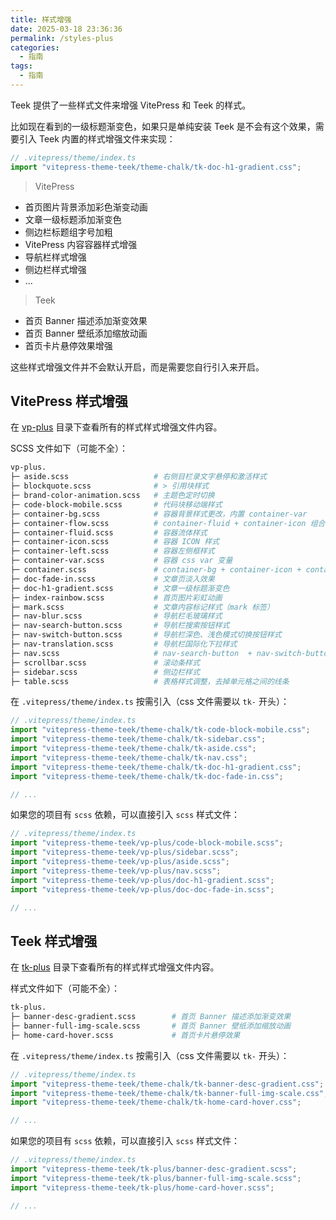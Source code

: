 ```yaml
---
title: 样式增强
date: 2025-03-18 23:36:36
permalink: /styles-plus
categories:
  - 指南
tags:
  - 指南
---
```


Teek 提供了一些样式文件来增强 VitePress 和 Teek 的样式。

比如现在看到的一级标题渐变色，如果只是单纯安装 Teek 是不会有这个效果，需要引入 Teek 内置的样式增强文件来实现：

```ts
// .vitepress/theme/index.ts
import "vitepress-theme-teek/theme-chalk/tk-doc-h1-gradient.css";
```

> VitePress

- 首页图片背景添加彩色渐变动画
- 文章一级标题添加渐变色
- 侧边栏标题组字号加粗
- VitePress 内容容器样式增强
- 导航栏样式增强
- 侧边栏样式增强
- ...

> Teek

- 首页 Banner 描述添加渐变效果
- 首页 Banner 壁纸添加缩放动画
- 首页卡片悬停效果增强

这些样式增强文件并不会默认开启，而是需要您自行引入来开启。

## VitePress 样式增强

在 [vp-plus](https://github.com/Kele-Bingtang/vitepress-theme-teek/tree/main/packages/theme-chalk/src/vp-plus) 目录下查看所有的样式样式增强文件内容。

SCSS 文件如下（可能不全）：

```sh
vp-plus.
├─ aside.scss                   # 右侧目栏录文字悬停和激活样式
├─ blockquote.scss              # > 引用块样式
├─ brand-color-animation.scss   # 主题色定时切换
├─ code-block-mobile.scss       # 代码块移动端样式
├─ container-bg.scss            # 容器背景样式更改，内置 container-var
├─ container-flow.scss          # container-fluid + container-icon 组合
├─ container-fluid.scss         # 容器流体样式
├─ container-icon.scss          # 容器 ICON 样式
├─ container-left.scss          # 容器左侧框样式
├─ container-var.scss           # 容器 css var 变量
├─ container.scss               # container-bg + container-icon + container-var 组合
├─ doc-fade-in.scss             # 文章页淡入效果
├─ doc-h1-gradient.scss         # 文章一级标题渐变色
├─ index-rainbow.scss           # 首页图片彩虹动画
├─ mark.scss                    # 文章内容标记样式（mark 标签）
├─ nav-blur.scss                # 导航栏毛玻璃样式
├─ nav-search-button.scss       # 导航栏搜索按钮样式
├─ nav-switch-button.scss       # 导航栏深色、浅色模式切换按钮样式
├─ nav-translation.scss         # 导航栏国际化下拉样式
├─ nav.scss                     # nav-search-button  + nav-switch-button + nav-translation 组合
├─ scrollbar.scss               # 滚动条样式
├─ sidebar.scss                 # 侧边栏样式
├─ table.scss                   # 表格样式调整，去掉单元格之间的线条
```

在 `.vitepress/theme/index.ts` 按需引入（css 文件需要以 `tk-` 开头）：

```ts
// .vitepress/theme/index.ts
import "vitepress-theme-teek/theme-chalk/tk-code-block-mobile.css";
import "vitepress-theme-teek/theme-chalk/tk-sidebar.css";
import "vitepress-theme-teek/theme-chalk/tk-aside.css";
import "vitepress-theme-teek/theme-chalk/tk-nav.css";
import "vitepress-theme-teek/theme-chalk/tk-doc-h1-gradient.css";
import "vitepress-theme-teek/theme-chalk/tk-doc-fade-in.css";

// ...
```

如果您的项目有 `scss` 依赖，可以直接引入 `scss` 样式文件：

```ts
// .vitepress/theme/index.ts
import "vitepress-theme-teek/vp-plus/code-block-mobile.scss";
import "vitepress-theme-teek/vp-plus/sidebar.scss";
import "vitepress-theme-teek/vp-plus/aside.scss";
import "vitepress-theme-teek/vp-plus/nav.scss";
import "vitepress-theme-teek/vp-plus/doc-h1-gradient.scss";
import "vitepress-theme-teek/vp-plus/doc-doc-fade-in.scss";

// ...
```

## Teek 样式增强

在 [tk-plus](https://github.com/Kele-Bingtang/vitepress-theme-teek/tree/main/packages/theme-chalk/src/tk-plus) 目录下查看所有的样式样式增强文件内容。

样式文件如下（可能不全）：

```sh
tk-plus.
├─ banner-desc-gradient.scss        # 首页 Banner 描述添加渐变效果
├─ banner-full-img-scale.scss       # 首页 Banner 壁纸添加缩放动画
├─ home-card-hover.scss             # 首页卡片悬停效果
```

在 `.vitepress/theme/index.ts` 按需引入（css 文件需要以 `tk-` 开头）：

```ts
// .vitepress/theme/index.ts
import "vitepress-theme-teek/theme-chalk/tk-banner-desc-gradient.css";
import "vitepress-theme-teek/theme-chalk/tk-banner-full-img-scale.css";
import "vitepress-theme-teek/theme-chalk/tk-home-card-hover.css";

// ...
```

如果您的项目有 `scss` 依赖，可以直接引入 `scss` 样式文件：

```ts
// .vitepress/theme/index.ts
import "vitepress-theme-teek/tk-plus/banner-desc-gradient.scss";
import "vitepress-theme-teek/tk-plus/banner-full-img-scale.scss";
import "vitepress-theme-teek/tk-plus/home-card-hover.scss";

// ...
```
